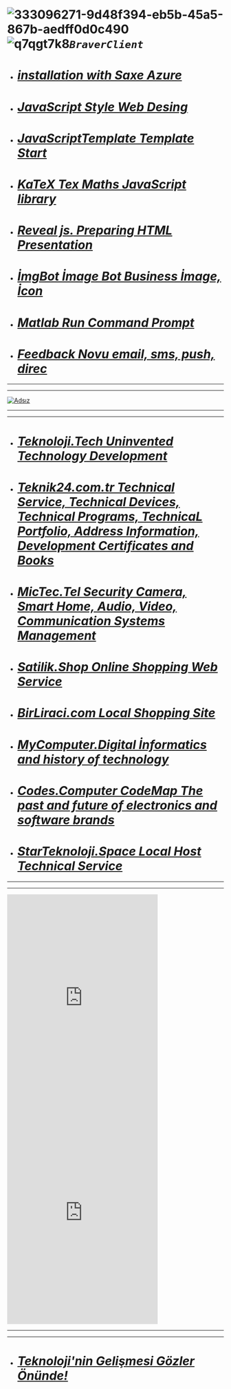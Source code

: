 #  ![333096271-9d48f394-eb5b-45a5-867b-aedff0d0c490](https://github.com/BraverClient/HelloWorld/assets/93947784/f9ab041a-8917-4ff6-8b3e-fca7c08d6f16)![q7qgt7k8](https://github.com/user-attachments/assets/fcd1b23e-ecb4-474e-8c35-4285f1b6f7f5)***`BraverClient`***

- # ***[installation with Saxe Azure](https://braverclient.github.io/SaxeAzure/)***
- # ***[JavaScript Style Web Desing](https://braverclient.github.io/standard-16.0.4/)***
- # ***[JavaScriptTemplate Template Start](https://braverclient.github.io/JavaScript/)***
- # ***[KaTeX Tex Maths JavaScript library](https://braverclient.github.io/KaTeX/)***
- # ***[Reveal js. Preparing HTML Presentation](https://braverclient.github.io/reveal.js/)***
- # ***[İmgBot İmage Bot Business İmage, İcon](https://braverclient.github.io/imgBot/)***
- # ***[Matlab Run Command Prompt](https://braverclient.github.io/run-command/)***
- # ***[Feedback Novu  email, sms, push, direc](https://braverclient.github.io/novu/)***
-------------------------------------------------------------------------------------------------------------------------------------------------------------------------
----------
[![Adsız](https://github.com/user-attachments/assets/98b5bc0a-c5ae-403c-8f48-b9b72bb623d1)](https://starteknoloji.space)

-------------------------------------------------------------------------------------------------------------------------------------------------------------------------
----------
- # ***[Teknoloji.Tech Uninvented Technology Development](https://teknoloji.tech)***
- # ***[Teknik24.com.tr Technical Service, Technical Devices, Technical Programs, TechnicaL Portfolio, Address Information, Development Certificates and Books](http://teknik24.com.tr)***
- # ***[MicTec.Tel Security Camera, Smart Home, Audio, Video, Communication Systems Management](https://mictec.tel)***
- # ***[Satilik.Shop Online Shopping Web Service](https://satilik.shop)***
- # ***[BirLiraci.com Local Shopping Site](https://birliraci.com)***
- # ***[MyComputer.Digital İnformatics and history of technology](https://mycomputer.digital/Fast-pages/)***
- # ***[Codes.Computer CodeMap The past and future of electronics and software brands](https://braverclient.github.io/Kod-Dosyalari/)***
- # ***[StarTeknoloji.Space Local Host Technical Service](https://v07n095z-4000.euw.devtunnels.ms)***
-------------------------------------------------------------------------------------------------------------------------------------------------------------------------
----------

<iframe src="https://discord.com/widget?id=1007605187197800530&theme=dark" width="350" height="500" allowtransparency="true" frameborder="0" sandbox="allow-popups allow-popups-to-escape-sandbox allow-same-origin allow-scripts"></iframe>
<iframe src="https://discord.com/widget?id=1124268216408096914&theme=dark" width="350" height="500" allowtransparency="true" frameborder="0" sandbox="allow-popups allow-popups-to-escape-sandbox allow-same-origin allow-scripts"></iframe> 

-------------------------------------------------------------------------------------------------------------------------------------------------------------------------
----------

- # ***[Teknoloji'nin Gelişmesi Gözler Önünde!](https://braverclient.com/starteknoloji.html)***

